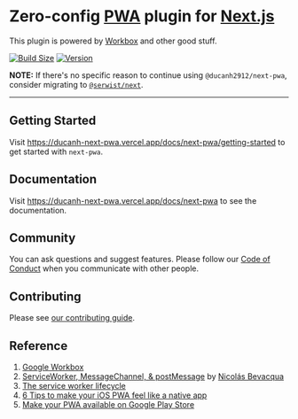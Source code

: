 # Zero-config [PWA](https://web.dev/learn/pwa/) plugin for [Next.js](https://nextjs.org/)

This plugin is powered by [Workbox](https://developer.chrome.com/docs/workbox/) and other good stuff.

[![Build Size](https://img.shields.io/bundlephobia/minzip/@ducanh2912/next-pwa?label=Bundle%20size&style=flat&color=success)](https://bundlephobia.com/result?p=@ducanh2912/next-pwa)
[![Version](https://img.shields.io/npm/v/@ducanh2912/next-pwa?style=flat&color=success)](https://www.npmjs.com/package/@ducanh2912/next-pwa)

**NOTE:** If there's no specific reason to continue using `@ducanh2912/next-pwa`, consider migrating to [`@serwist/next`](https://github.com/serwist/serwist).

---

## Getting Started

Visit https://ducanh-next-pwa.vercel.app/docs/next-pwa/getting-started to get started with `next-pwa`.

## Documentation

Visit https://ducanh-next-pwa.vercel.app/docs/next-pwa to see the documentation.

## Community

You can ask questions and suggest features. Please follow our [Code of Conduct](/CODE_OF_CONDUCT.md) when you communicate with other people.

## Contributing

Please see [our contributing guide](/CONTRIBUTING.md).

## Reference

1. [Google Workbox](https://developer.chrome.com/docs/workbox/what-is-workbox/)
2. [ServiceWorker, MessageChannel, & postMessage](https://ponyfoo.com/articles/serviceworker-messagechannel-postmessage) by [Nicolás Bevacqua](https://ponyfoo.com/contributors/ponyfoo)
3. [The service worker lifecycle](https://developers.google.com/web/fundamentals/primers/service-workers/lifecycle)
4. [6 Tips to make your iOS PWA feel like a native app](https://www.netguru.com/codestories/pwa-ios)
5. [Make your PWA available on Google Play Store](https://www.netguru.com/codestories/make-your-pwa-available-on-google-play-store)
